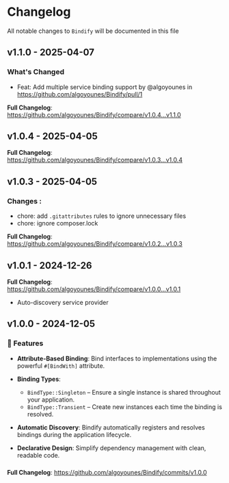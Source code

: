 # Changelog

All notable changes to `Bindify` will be documented in this file

## v1.1.0 - 2025-04-07

### What's Changed

* Feat: Add multiple service binding support by @algoyounes in https://github.com/algoyounes/Bindify/pull/1

**Full Changelog**: https://github.com/algoyounes/Bindify/compare/v1.0.4...v1.1.0

## v1.0.4 - 2025-04-05

**Full Changelog**: https://github.com/algoyounes/Bindify/compare/v1.0.3...v1.0.4

## v1.0.3 - 2025-04-05

### Changes :

* chore: add `.gitattributes` rules to ignore unnecessary files
* chore: ignore composer.lock

**Full Changelog**: https://github.com/algoyounes/Bindify/compare/v1.0.2...v1.0.3

## v1.0.1 - 2024-12-26

**Full Changelog**: https://github.com/algoyounes/Bindify/compare/v1.0.0...v1.0.1

- Auto-discovery service provider

## v1.0.0 - 2024-12-05

### 🚀 Features

- **Attribute-Based Binding**: Bind interfaces to implementations using the powerful `#[BindWith]` attribute.
  
- **Binding Types**:
  
  - `BindType::Singleton` – Ensure a single instance is shared throughout your application.
  - `BindType::Transient` – Create new instances each time the binding is resolved.
  
- **Automatic Discovery**: Bindify automatically registers and resolves bindings during the application lifecycle.
  
- **Declarative Design**: Simplify dependency management with clean, readable code.
  

### 

**Full Changelog**: https://github.com/algoyounes/Bindify/commits/v1.0.0
